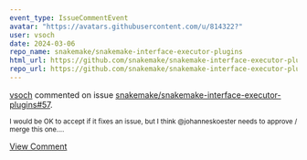 ```yaml
---
event_type: IssueCommentEvent
avatar: "https://avatars.githubusercontent.com/u/814322?"
user: vsoch
date: 2024-03-06
repo_name: snakemake/snakemake-interface-executor-plugins
html_url: https://github.com/snakemake/snakemake-interface-executor-plugins/pull/57
repo_url: https://github.com/snakemake/snakemake-interface-executor-plugins
---
```


<a href='https://github.com/vsoch' target='_blank'>vsoch</a> commented on issue <a href='https://github.com/snakemake/snakemake-interface-executor-plugins/pull/57' target='_blank'>snakemake/snakemake-interface-executor-plugins#57</a>.

<small>I would be OK to accept if it fixes an issue, but I think @johanneskoester needs to approve / merge this one....</small>

<a href='https://github.com/snakemake/snakemake-interface-executor-plugins/pull/57' target='_blank'>View Comment</a>